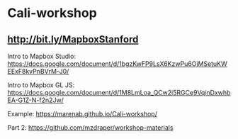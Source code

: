 # Cali-workshop 

## http://bit.ly/MapboxStanford

Intro to Mapbox Studio: https://docs.google.com/document/d/1bgzKwFP9LsX6KzwPu6OjMSetuKWEExF8kvPnBVrM-J0/

Intro to Mapbox GL JS: https://docs.google.com/document/d/1M8LmLoa_QCw2i5RGCe9VqinDxwhbEA-G1Z-N-f2n2Jw/

Example: https://marenab.github.io/Cali-workshop/


Part 2: https://github.com/mzdraper/workshop-materials

